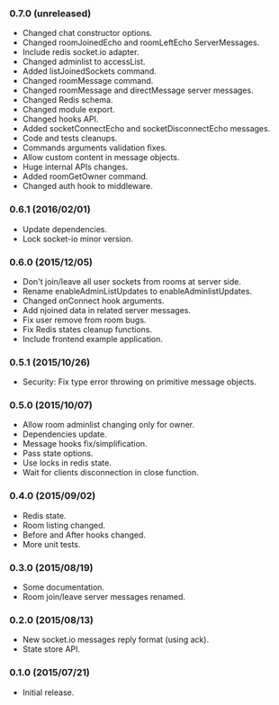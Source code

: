 
### 0.7.0 (unreleased)

- Changed chat constructor options.
- Changed roomJoinedEcho and roomLeftEcho ServerMessages.
- Include redis socket.io adapter.
- Changed adminlist to accessList.
- Added listJoinedSockets command.
- Changed roomMessage command.
- Changed roomMessage and directMessage server messages.
- Changed Redis schema.
- Changed module export.
- Changed hooks API.
- Added socketConnectEcho and socketDisconnectEcho messages.
- Code and tests cleanups.
- Commands arguments validation fixes.
- Allow custom content in message objects.
- Huge internal APIs changes.
- Added roomGetOwner command.
- Changed auth hook to middleware.

### 0.6.1 (2016/02/01)

- Update dependencies.
- Lock socket-io minor version.

### 0.6.0 (2015/12/05)

- Don't join/leave all user sockets from rooms at server side.
- Rename enableAdminListUpdates to enableAdminlistUpdates.
- Changed onConnect hook arguments.
- Add njoined data in related server messages.
- Fix user remove from room bugs.
- Fix Redis states cleanup functions.
- Include frontend example application.

### 0.5.1 (2015/10/26)

- Security: Fix type error throwing on primitive message objects.

### 0.5.0 (2015/10/07)

- Allow room adminlist changing only for owner.
- Dependencies update.
- Message hooks fix/simplification.
- Pass state options.
- Use locks in redis state.
- Wait for clients disconnection in close function.

### 0.4.0 (2015/09/02)

- Redis state.
- Room listing changed.
- Before and After hooks changed.
- More unit tests.

### 0.3.0 (2015/08/19)

- Some documentation.
- Room join/leave server messages renamed.

### 0.2.0 (2015/08/13)

- New socket.io messages reply format (using ack).
- State store API.

### 0.1.0 (2015/07/21)

- Initial release.
